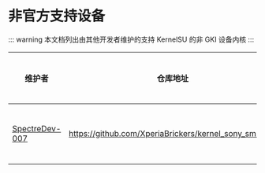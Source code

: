 # 非官方支持设备

::: warning
本文档列出由其他开发者维护的支持 KernelSU 的非 GKI 设备内核
:::

| 维护者 | 仓库地址 | 支持设备 |
| --- | --- | --- |
| [SpectreDev-007](https://github.com/SpectreDev-007) | https://github.com/XperiaBrickers/kernel_sony_sm8250 | 索尼 骁龙865 |
